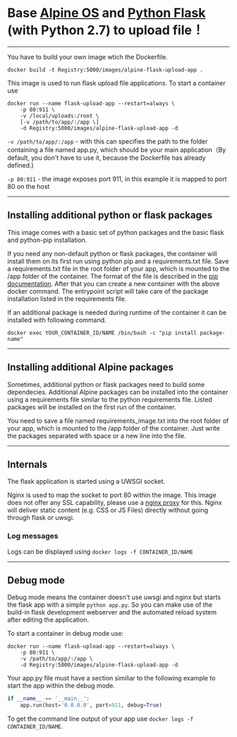# Base [Alpine OS](https://hub.docker.com/_/alpine/) and [Python Flask](http://flask.pocoo.org/) (with Python 2.7) to upload file！


---
You have to build your own image wtich the Dockerfile.
```
docker build -t Registry:5000/images/alpine-flask-upload-app .
```

This image is used to run flask upload file applications. To start a container use

```
docker run --name flask-upload-app --restart=always \
	-p 80:911 \
	-v /local/uploads:/root \
	[-v /path/to/app/:/app \]
	-d Registry:5000/images/alpine-flask-upload-app -d
```

`-v /path/to/app/:/app` - with this can specifies the path to the folder containing a file named app.py, which should be your main application（By default, you don't have to use it, because the Dockerfile has already defined.)

`-p 80:911` - the image exposes port 911, in this example it is mapped to port 80 on the host

---
## Installing additional python or flask packages
This image comes with a basic set of python packages and the basic flask and python-pip installation.

If you need any non-default python or flask packages, the container will install them on its first run using python pip and a requirements.txt file. Save a requirements.txt file in the root folder of your app, which is mounted to the /app folder of the container. The format of the file is described in the [pip documentation](https://pip.readthedocs.org/en/1.1/requirements.html#requirements-file-format). After that you can create a new container with the above docker command. The entrypoint script will take care of the package installation listed in the requirements file.

If an additional package is needed during runtime of the container it can be installed with following command.

```
docker exec YOUR_CONTAINER_ID/NAME /bin/bash -c "pip install package-name"
```

---
## Installing additional Alpine packages
Sometimes, additional python or flask packages need to build some dependecies. Additional Alpine packages can be installed into the container using a requirements file similar to the python requirements file. Listed packages will be installed on the first run of the container.

You need to save a file named requirements_image.txt into the root folder of your app, which is mounted to the /app folder of the container. Just write the packages separated with space or a new line into the file. 


---
## Internals
The flask application is started using a UWSGI socket.

Nginx is used to map the socket to port 80 within the image. This image does not offer any SSL capability, please use a [nginx proxy](https://github.com/jwilder/nginx-proxy) for this. Nginx will deliver static content (e.g. CSS or JS Files) directly without going through flask or uwsgi.

### Log messages
Logs can be displayed using `docker logs -f CONTAINER_ID/NAME`

---
## Debug mode

Debug mode means the container doesn't use uwsgi and nginx but starts the flask app with a simple `python app.py`. So you can make use of the build-in flask development webserver and the automated reload system after editing the application.

To start a container in debug mode use:

```
docker run --name flask-upload-app --restart=always \
	-p 80:911 \
	-v /path/to/app/:/app \
	-d Registry:5000/images/alpine-flask-upload-app -d
```

Your app.py file must have a section similiar to the following example to start the app within the debug mode.

```python
if __name__ == '__main__':
    app.run(host='0.0.0.0', port=911, debug=True)
```

To get the command line output of your app use `docker logs -f CONTAINER_ID/NAME`.

